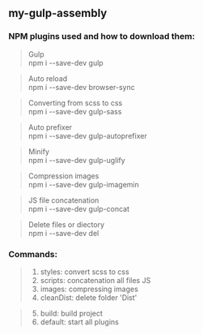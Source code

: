 my-gulp-assembly
----------------


###  NPM plugins used and how to download them: ###



>Gulp</br>
 npm i --save-dev gulp

>Auto reload </br>
 npm i --save-dev browser-sync

>Converting from scss to css</br>
 npm i --save-dev gulp-sass

>Auto prefixer</br>
 npm i --save-dev gulp-autoprefixer

>Minify</br>
 npm i --save-dev gulp-uglify

>Compression images</br>
 npm i --save-dev gulp-imagemin

>JS file concatenation</br>
 npm i --save-dev gulp-concat

>Delete files or diectory</br>
 npm i --save-dev del
 
 
 ###  Commands: ###
>1. styles: convert scss to css
>2. scripts: concatenation all files JS
>3. images: compressing images
>4. cleanDist: delete folder 'Dist'

>5. <bold>build: build project
>6. default: start all plugins<b>
 
